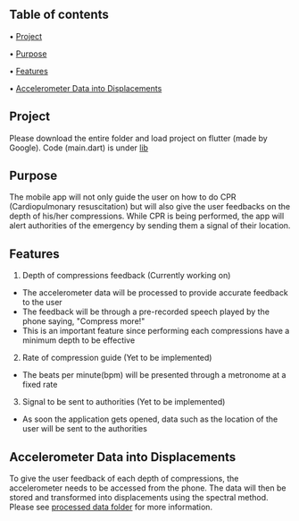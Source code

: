 ## Table of contents
• [Project](#Project)

•	[Purpose](#purpose)

•	[Features](#features)

•	[Accelerometer Data into Displacements](#accelerometer-data-into-displacements)

## Project
Please download the entire folder and load project on flutter (made by Google). Code (main.dart) is under [lib](https://github.com/Nhesneil/cpr_app_project/blob/master/lib/main.dart)

## Purpose

The mobile app will not only guide the user on how to do CPR (Cardiopulmonary resuscitation) but will also give the user feedbacks on the depth of his/her compressions. While CPR is being performed, the app will alert authorities of the emergency by sending them a signal of their location.

## Features
1.	Depth of compressions feedback (Currently working on)
*	The accelerometer data will be processed to provide accurate feedback to the user
*	The feedback will be through a pre-recorded speech played by the phone saying, "Compress more!"
*	This is an important feature since performing each compressions have a minimum depth to be effective
2.	Rate of compression guide (Yet to be implemented)
*	The beats per minute(bpm) will be presented through a metronome at a fixed rate
3. 	Signal to be sent to authorities (Yet to be implemented)
*	As soon the application gets opened, data such as the location of the user will be sent to the authorities

## Accelerometer Data into Displacements
To give the user feedback of each depth of compressions, the accelerometer needs to be accessed from the phone. The data will then be stored and transformed into displacements using the spectral method.
Please see [processed data folder](https://github.com/Nhesneil/cpr_app_project/tree/master/process_data) for more information.
